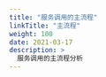 ```yaml
---
title: "服务调用的主流程"
linkTitle: "主流程"
weight: 100
date: 2021-03-17
description: >
  服务调用的主流程分析
---
```




